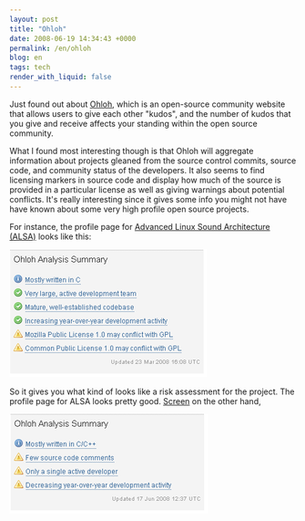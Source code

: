 ```yaml
---
layout: post
title: "Ohloh"
date: 2008-06-19 14:34:43 +0000
permalink: /en/ohloh
blog: en
tags: tech
render_with_liquid: false
---
```


Just found out about [Ohloh](http://www.ohloh.net/), which is an open-source
community website that allows users to give each other "kudos", and the number
of kudos that you give and receive affects your standing within the open source
community.

What I found most interesting though is that Ohloh will aggregate information
about projects gleaned from the source control commits, source code, and
community status of the developers. It also seems to find licensing markers in
source code and display how much of the source is provided in a particular
license as well as giving warnings about potential conflicts. It's really
interesting since it gives some info you might not have have known about some
very high profile open source projects.

For instance, the profile page for [Advanced Linux Sound Architecture
(ALSA)](http://www.ohloh.net/projects/alsa) looks like this:

![ALSA's Ohloh profile](/assets/images/gallery/alsa.png)

So it gives you what kind of looks like a risk assessment for the project. The
profile page for ALSA looks pretty good.
[Screen](http://www.ohloh.net/projects/screen) on the other hand,

![Screen's Ohloh profile](/assets/images/gallery/screen.png)
